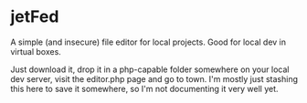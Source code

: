 # jetFed
A simple (and insecure) file editor for local projects. Good for local dev in virtual boxes.

Just download it, drop it in a php-capable folder somewhere on your local dev server, visit the editor.php page and go to town.
I'm mostly just stashing this here to save it somewhere, so I'm not documenting it very well yet.

